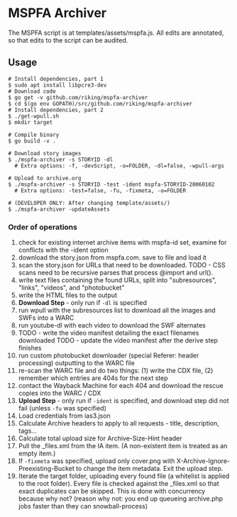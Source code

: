 # MSPFA Archiver

The MSPFA script is at templates/assets/mspfa.js. All edits are annotated, so that edits to the script can be audited.

## Usage

```
# Install dependencies, part 1
$ sudo apt install libpcre3-dev
# Download code
$ go get -v github.com/riking/mspfa-archiver
$ cd $(go env GOPATH)/src/github.com/riking/mspfa-archiver
# Install dependencies, part 2
$ ./get-wpull.sh
$ mkdir target

# Compile binary
$ go build -v .

# Download story images
$ ./mspfa-archiver -s STORYID -dl
  # Extra options: -f, -devScript, -o=FOLDER, -dl=false, -wpull-args

# Upload to archive.org
$ ./mspfa-archiver -s STORYID -test -ident mspfa-STORYID-20060102
  # Extra options: -test=false, -fu, -fixmeta, -o=FOLDER

# (DEVELOPER ONLY: After changing template/assets/)
$ ./mspfa-archiver -updateAssets
```

### Order of operations

 1. check for existing internet archive items with mspfa-id set, examine for
	conflicts with the -ident option
 2. download the story.json from mspfa.com.  save to file and load it
 3. scan the story.json for URLs that need to be downloaded.  TODO - CSS scans
	need to be recursive parses that process @import and url().
 4. write text files containing the found URLs, split into "subresources",
	"links", "videos", and "photobucket"
 5. write the HTML files to the output
 6. **Download Step** - only run if `-dl` is specified
 7. run wpull with the subresources list to download all the images and SWFs
	into a WARC
 8. run youtube-dl with each video to download the SWF alternates
 9. TODO - write the video manifest detailing the exact filenames downloaded
	TODO - update the video manifest after the derive step finishes
 10. run custom photobucket downloader (special Referer: header processing)
	 outputting to the WARC file
 11. re-scan the WARC file and do two things: (1) write the CDX file, (2)
	 remember which entries are 404s for the next step
 12. contact the Wayback Machine for each 404 and download the rescue copies
	 into the WARC / CDX
 13. **Upload Step** - only run if `-ident` is specified, and download step did
	 not fail (unless `-fu` was specified)
 14. Load credentials from ias3.json
 15. Calculate Archive headers to apply to all requests - title, description,
	 tags...
 16. Calculate total upload size for Archive-Size-Hint header
 17. Pull the \_files.xml from the IA item.  (A non-existent item is treated as
	 an empty item.)
 18. If `-fixmeta` was specified, upload only cover.png with
	 X-Archive-Ignore-Preexisting-Bucket to change the item metadata.  Exit the
	 upload step.
 19. Iterate the target folder, uploading every found file (a whitelist is
	 applied to the root folder).  Every file is checked against the
	 \_files.xml so that exact duplicates can be skipped.  This is done with
	 concurrency because why not? (reason why not: you end up queueing
	 archive.php jobs faster than they can snowball-process)

